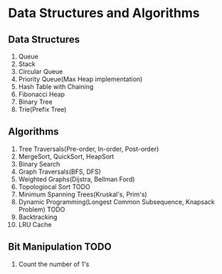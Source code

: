 # Data Structures and Algorithms

## Data Structures 
1. Queue
2. Stack
3. Circular Queue
4. Priority Queue(Max Heap implementation)
5. Hash Table with Chaining 
6. Fibonacci Heap
7. Binary Tree 
8. Trie(Prefix Tree)

## Algorithms 
1. Tree Traversals(Pre-order, In-order, Post-order)
2. MergeSort, QuickSort, HeapSort
3. Binary Search
4. Graph Traversals(BFS, DFS)
5. Weighted Graphs(Dijstra, Bellman Ford) 
6. Topologiocal Sort TODO
7. Minimum Spanning Trees(Kruskal's, Prim's) 
7. Dynamic Programming(Longest Common Subsequence, Knapsack Problem) TODO
8. Backtracking 
9. LRU Cache 

## Bit Manipulation TODO
1. Count the number of 1's



